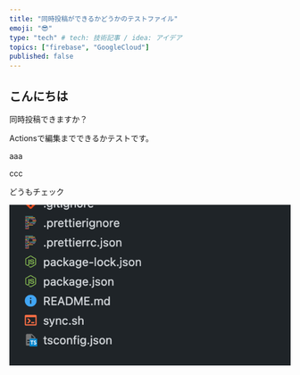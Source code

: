 ```yaml
---
title: "同時投稿ができるかどうかのテストファイル"
emoji: "😎"
type: "tech" # tech: 技術記事 / idea: アイデア
topics: ["firebase", "GoogleCloud"]
published: false
---
```


## こんにちは
同時投稿できますか？

Actionsで編集までできるかテストです。

aaa

ccc

どうもチェック

![](../images/97957d0e4ad8f1_2023-12-14-16-08-24.png)